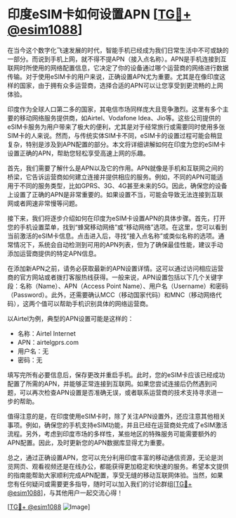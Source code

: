 # 印度eSIM卡如何设置APN [[TG💪+ @esim1088](https://t.me/s/esim1088)]

在当今这个数字化飞速发展的时代，智能手机已经成为我们日常生活中不可或缺的一部分。而说到手机上网，就不得不提APN（接入点名称）。APN是手机连接到互联网时所使用的网络配置信息，它决定了你的设备通过哪个运营商的网络进行数据传输。对于使用eSIM卡的用户来说，正确设置APN尤为重要。尤其是在像印度这样的国家，由于拥有众多运营商，选择合适的APN可以让您享受到更流畅的上网体验。

印度作为全球人口第二多的国家，其电信市场同样庞大且竞争激烈。这里有多个主要的移动网络服务提供商，如Airtel、Vodafone Idea、Jio等。这些公司提供的eSIM卡服务为用户带来了极大的便利，尤其是对于经常旅行或需要同时使用多张SIM卡的人来说。然而，与传统实体SIM卡不同，eSIM卡的设置过程可能会稍显复杂，特别是涉及到APN配置的部分。本文将详细讲解如何在印度为您的eSIM卡设置正确的APN，帮助您轻松享受高速上网的乐趣。

首先，我们需要了解什么是APN以及它的作用。APN就像是手机和互联网之间的桥梁，它告诉运营商如何建立连接并提供相应的服务。例如，不同的APN可能适用于不同的服务类型，比如GPRS、3G、4G甚至未来的5G。因此，确保您的设备上设置了正确的APN是非常重要的。如果设置不当，可能会导致无法连接到互联网或者网速非常慢等问题。

接下来，我们将逐步介绍如何在印度为eSIM卡设置APN的具体步骤。首先，打开您的手机设置菜单，找到“蜂窝移动网络”或“移动网络”选项。在这里，您可以看到当前激活的eSIM卡信息。点击进入后，寻找“接入点名称”或类似名称的选项。通常情况下，系统会自动检测到可用的APN列表，但为了确保最佳性能，建议手动添加运营商提供的特定APN信息。

在添加新APN之前，请务必获取最新的APN设置详情。这可以通过访问相应运营商的官方网站或者拨打客服热线获得。一般来说，APN设置包括以下几个关键字段：名称（Name）、APN（Access Point Name）、用户名（Username）和密码（Password）。此外，还需要确认MCC（移动国家代码）和MNC（移动网络代码），这两个值可以帮助手机识别具体的网络运营商。

以Airtel为例，典型的APN设置可能是这样的：
- 名称：Airtel Internet
- APN：airtelgprs.com
- 用户名：无
- 密码：无

填写完所有必要信息后，保存更改并重启手机。此时，您的eSIM卡应该已经成功配置了所需的APN，并能够正常连接到互联网。如果您尝试连接后仍然遇到问题，可以再次检查APN设置是否准确无误，或者联系运营商的技术支持寻求进一步的帮助。

值得注意的是，在印度使用eSIM卡时，除了关注APN设置外，还应注意其他相关事项。例如，确保您的手机支持eSIM功能，并且已经在运营商处完成了eSIM激活流程。另外，考虑到印度市场的多样性，某些地区的特殊服务可能需要额外的APN配置。因此，及时更新您的APN数据库显得尤为重要。

总之，通过正确设置APN，您可以充分利用印度丰富的移动通信资源，无论是浏览网页、观看视频还是在线办公，都能获得更加稳定和快速的服务。希望本文提供的指南能帮助大家顺利完成APN配置，享受无缝的移动互联网体验。当然，如果您有任何疑问或需要更多指导，随时可以加入我们的讨论群组[[TG💪+ @esim1088](https://t.me/s/esim1088)]，与其他用户一起交流心得！

[[TG💪+ @esim1088](https://t.me/s/esim1088) ![Image](https://i.postimg.cc/4NQfJmqS/Snipaste-2025-05-13-00-14-12.png)]